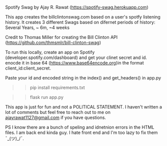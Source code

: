 Spotify Swag by Ajay R. Rawat (https://spotify-swag.herokuapp.com)

This app creates the billclintonswag.com based on a user's spotfy listening history. 
It creates 3 different Swags based on difernet periods of history: Several Years, ~ 6m, ~4 weeks

Credit to Thomas Miller for creating the Bill Clinton API (https://github.com/thmsmlr/bill-clinton-swag)

To run this locally, create an app on Spotify (developer.spotify.com/dashboard) and get your clinet secret and id.
enocde it in base 64 (https://www.base64encode.org)in the format client_id:client_secret. 

Paste your id and encoded string in the index() and get_headers() in app.py 

>> pip install requirements.txt

>> flask run app.py 

This app is just for fun and not a POLITICAL STATEMENT. I haven't written a lot of comments but feel free to reach out to me on ajayrawat1127@gmail.com if you have questions. 

PS I know there are a bunch of speling and idnetnion errors in the HTML files. I am back end kinda guy. I hate front end and I'm too lazy to fix them ¯\_(ツ)_/¯.  
